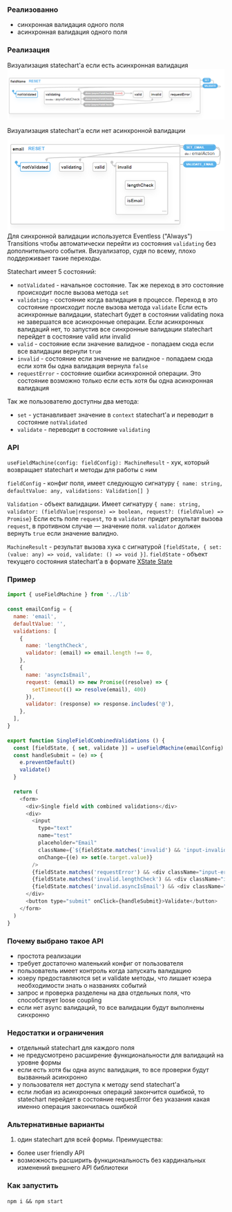 ### Реализованно
- синхронная валидация одного поля
- асинхронная валидация одного поля

### Реализация
Визуализация statechart'а если есть асинхронная валидация
![async](./src/images/async.png)

Визуализация statechart'а если нет асинхронной валидации
![sync](./src/images/sync.png)
Для синхронной валидации используется Eventless ("Always") Transitions чтобы автоматически перейти из состояния `validating` без дополнительного события. Визуализатор, судя по всему, плохо поддерживает такие переходы.

Statechart имеет 5 состояний:
- `notValidated` - начальное состояние. Так же переход в это состояние происходит после вызова метода `set`
- `validating` - состояние когда валидация в процессе. Переход в это состояние происходит после вызова метода `validate` 
  Если есть асинхронные валидации, statechart будет в состоянии validating пока не завершатся все асинхронные операции.
  Если асинхронных валидаций нет, то запустив все синхронные валидации statechart перейдет в состояние valid или invalid
- `valid` - состояние если значение валидное - попадаем сюда если все валидации вернули `true`
- `invalid` - состояние если значение не валидное - попадаем сюда если хотя бы одна валидация вернула `false`
- `requestError` - состояние ошибки асинхронной операции. Это состояние возможно только если есть хотя бы одна асинхронная валидация

Так же пользователю доступны два метода:
- `set` - устанавливает значение в `context` statechart'а и переводит в состояние `notValidated`
- `validate` - переводит в состояние `validating`

### API
`useFieldMachine(config: fieldConfig): MachineResult` - хук, который возвращает statechart и методы для работы с ним

`fieldConfig` - конфиг поля, имеет следующую сигнатуру
`{ name: string, defaultValue: any, validations: Validation[] }`

`Validation` - объект валидации. Имеет сигнатуру `{ name: string,  validator: (fieldValue|response) => boolean, request?: (fieldValue) => Promise}`
Если есть поле `request`, то в `validator` придет результат вызова `request`, в противном случае — значение поля. `validator` должен вернуть `true` если значение валидно.

`MachineResult` - результат вызова хука с сигнатурой `[fieldState, { set: (value: any) => void, validate: () => void }]`. `fieldState` - объект текущего состояния statechart'а в формате [XState State](https://xstate.js.org/docs/guides/states.html#state-definition) 

### Пример
```js
import { useFieldMachine } from '../lib'

const emailConfig = {
  name: 'email',
  defaultValue: '',
  validations: [
    {
      name: 'lengthCheck',
      validator: (email) => email.length !== 0,
    },
    {
      name: 'asyncIsEmail',
      request: (email) => new Promise((resolve) => {
        setTimeout(() => resolve(email), 400)
      }),
      validator: (response) => response.includes('@'),
    },
  ],
}

export function SingleFieldCombinedValidations () {
  const [fieldState, { set, validate }] = useFieldMachine(emailConfig)
  const handleSubmit = (e) => {
    e.preventDefault()
    validate()
  }

  return (
    <form>
      <div>Single field with combined validations</div>
      <div>
        <input
          type="text"
          name="test"
          placeholder="Email"
          className={`${fieldState.matches('invalid') && 'input-invalid'} ${fieldState.matches('valid') && 'input-valid'}`}
          onChange={(e) => set(e.target.value)}
        />
        {fieldState.matches('requestError') && <div className="input-error">Something went wrong, try again</div>}
        {fieldState.matches('invalid.lengthCheck') && <div className="input-error">lengthCheck failed</div>}
        {fieldState.matches('invalid.asyncIsEmail') && <div className="input-error">asyncIsEmail failed</div>}
      </div>
      <button type="submit" onClick={handleSubmit}>Validate</button>
    </form>
  )
}
```

### Почему выбрано такое API
- простота реализации
- требует достаточно маленький конфиг от пользователя  
- пользователь имеет контроль когда запускать валидацию
- юзеру предоставляются set и validate методы, что лишает юзера необходимости знать о названиях событий   
- запрос и проверка разделены на два отдельных поля, что способствует loose coupling
- если нет async валидаций, то все валидации будут выполнены синхронно

### Недостатки и ограничения
- отдельный statechart для каждого поля
- не предусмотрено расширение функциональности для валидаций на уровне формы
- если есть хотя бы одна async валидация, то все проверки будут вызванный асинхронно
- у пользователя нет доступа к методу send statechart'а
- если любая из асинхронных операций закончится ошибкой, то statechart перейдет в состояние requestError без указания какая именно операция закончилась ошибкой

### Альтернативные варианты
1) один statechart для всей формы. Преимущества:
- более user friendly API
- возможность расширить функциональность без кардинальных изменений внешнего API библиотеки

### Как запустить
`npm i && npm start`